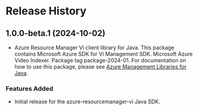 # Release History

## 1.0.0-beta.1 (2024-10-02)

- Azure Resource Manager Vi client library for Java. This package contains Microsoft Azure SDK for Vi Management SDK. Microsoft Azure Video Indexer. Package tag package-2024-01. For documentation on how to use this package, please see [Azure Management Libraries for Java](https://aka.ms/azsdk/java/mgmt).
### Features Added

- Initial release for the azure-resourcemanager-vi Java SDK.
